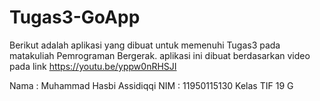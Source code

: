 # Tugas3-GoApp

Berikut adalah aplikasi yang dibuat untuk memenuhi Tugas3 pada matakuliah Pemrograman Bergerak. aplikasi ini dibuat berdasarkan video pada link https://youtu.be/yppw0nRHSJI

Nama : Muhammad Hasbi Assidiqqi
NIM : 11950115130
Kelas TIF 19 G
